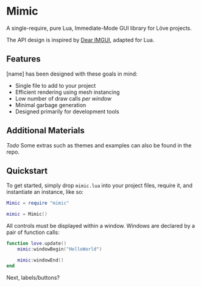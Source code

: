 # Mimic

A single-require, pure Lua, Immediate-Mode GUI library for Löve projects.

The API design is inspired by [Dear IMGUI](), adapted for Lua.

## Features

[name] has been designed with these goals in mind:

 * Single file to add to your project
 * Efficient rendering using mesh instancing
 * Low number of draw calls *per window*
 * Minimal garbage generation
 * Designed primarily for development tools

 ## Additional Materials

*Todo*
Some extras such as themes and examples can also be found in the repo.

## Quickstart

To get started, simply drop `mimic.lua` into your project files, require it, and instantiate an instance, like so:

```Lua
Mimic = require "mimic"

mimic = Mimic()
```

All controls must be displayed within a window. Windows are declared by a pair of function calls:

```Lua
function love.update()
	mimic:windowBegin("HelloWorld")

	mimic:windowEnd()
end
```

Next, labels/buttons?
